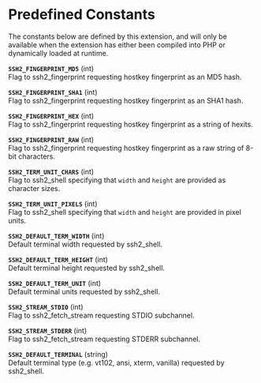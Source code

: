 Predefined Constants
====================

The constants below are defined by this extension, and will only be
available when the extension has either been compiled into PHP or
dynamically loaded at runtime.

**`SSH2_FINGERPRINT_MD5`** (<span class="type">int</span>)  
<span class="simpara"> Flag to <span
class="function">ssh2\_fingerprint</span> requesting hostkey fingerprint
as an MD5 hash. </span>

**`SSH2_FINGERPRINT_SHA1`** (<span class="type">int</span>)  
<span class="simpara"> Flag to <span
class="function">ssh2\_fingerprint</span> requesting hostkey fingerprint
as an SHA1 hash. </span>

**`SSH2_FINGERPRINT_HEX`** (<span class="type">int</span>)  
<span class="simpara"> Flag to <span
class="function">ssh2\_fingerprint</span> requesting hostkey fingerprint
as a string of hexits. </span>

**`SSH2_FINGERPRINT_RAW`** (<span class="type">int</span>)  
<span class="simpara"> Flag to <span
class="function">ssh2\_fingerprint</span> requesting hostkey fingerprint
as a raw string of 8-bit characters. </span>

**`SSH2_TERM_UNIT_CHARS`** (<span class="type">int</span>)  
<span class="simpara"> Flag to <span class="function">ssh2\_shell</span>
specifying that `width` and `height` are provided as character sizes.
</span>

**`SSH2_TERM_UNIT_PIXELS`** (<span class="type">int</span>)  
<span class="simpara"> Flag to <span class="function">ssh2\_shell</span>
specifying that `width` and `height` are provided in pixel units.
</span>

**`SSH2_DEFAULT_TERM_WIDTH`** (<span class="type">int</span>)  
<span class="simpara"> Default terminal width requested by <span
class="function">ssh2\_shell</span>. </span>

**`SSH2_DEFAULT_TERM_HEIGHT`** (<span class="type">int</span>)  
<span class="simpara"> Default terminal height requested by <span
class="function">ssh2\_shell</span>. </span>

**`SSH2_DEFAULT_TERM_UNIT`** (<span class="type">int</span>)  
<span class="simpara"> Default terminal units requested by <span
class="function">ssh2\_shell</span>. </span>

**`SSH2_STREAM_STDIO`** (<span class="type">int</span>)  
<span class="simpara"> Flag to <span
class="function">ssh2\_fetch\_stream</span> requesting STDIO subchannel.
</span>

**`SSH2_STREAM_STDERR`** (<span class="type">int</span>)  
<span class="simpara"> Flag to <span
class="function">ssh2\_fetch\_stream</span> requesting STDERR
subchannel. </span>

**`SSH2_DEFAULT_TERMINAL`** (<span class="type">string</span>)  
<span class="simpara"> Default terminal type (e.g. vt102, ansi, xterm,
vanilla) requested by <span class="function">ssh2\_shell</span>. </span>
